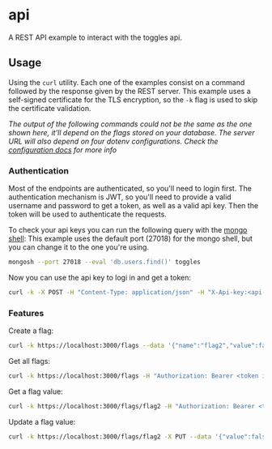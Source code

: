 # api
A REST API example to interact with the toggles api.

## Usage
Using the `curl` utility. Each one of the examples consist on a command followed by the response given by the REST server. This example uses a self-signed certificate for the TLS encryption, so the `-k` flag is used to skip the certificate validation.

*The output of the following commands could not be the same as the one shown here, it'll depend on the flags stored on your database. The server URL will also depend on four dotenv configurations. Check the [configuration docs](https://github.com/MarkelCA/toggles/blob/main/README.md#configure) for more info*
### Authentication
Most of the endpoints are authenticated, so you'll need to login first. The authentication mechanism is JWT, so you'll need to provide a valid username and password to get a token, as well as a valid api key. Then the token will be used to authenticate the requests.

To check your api keys you can run the following query with the [mongo shell](https://www.mongodb.com/docs/mongodb-shell/):
This example uses the default port (27018) for the mongo shell, but you can change it to the one you're using.
```bash
mongosh --port 27018 --eval 'db.users.find()' toggles
```
Now you can use the api key to logi in and get a token:
```bash
curl -k -X POST -H "Content-Type: application/json" -H "X-Api-key:<api-key>" -d '{"username":"admin", "password":"admin"}' https://localhost:3000/login
```

### Features
Create a flag:
```bash
curl -k https://localhost:3000/flags --data '{"name":"flag2","value":false}' -H "Authorization: Bearer <token id>" -H "X-Api-key:<api-key>"
```
Get all flags:
```bash
curl -k https://localhost:3000/flags -H "Authorization: Bearer <token id>" -H "X-Api-key:<api-key>"
```
Get a flag value:
```bash
curl -k https://localhost:3000/flags/flag2 -H "Authorization: Bearer <token id>" -H "X-Api-key:<api-key>"
```
Update a flag value:
```bash
curl -k https://localhost:3000/flags/flag2 -X PUT --data '{"value":false}' -H "Authorization: Bearer <token id>" -H "X-Api-key:<api-key>"
```

